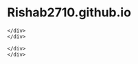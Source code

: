 # Rishab2710.github.io
<div id = "contetnt">
  
  <div class = "post-container">
  <div class = "post">
    
    </div>
    </div>
  <div class = "post-container">
  <div class = "post">
    
    </div>
    </div>
    
